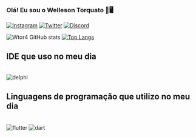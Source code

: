 ### Olá! Eu sou o Welleson Torquato 🤖🖥️

[![Instagram](https://img.shields.io/badge/Instagram-E4405F?style=for-the-badge&logo=instagram&logoColor=white)](https://www.instagram.com/wtor4_/)
[![Twitter](https://img.shields.io/badge/Twitter-1DA1F2?style=for-the-badge&logo=twitter&logoColor=white)](https://twitter.com/wt0r4)
[![Discord](https://img.shields.io/badge/Discord-7289DA?style=for-the-badge&logo=discord&logoColor=white)](https://discordapp.com/channels/980463943489310780/980463943489310783)

![Wtor4 GitHub stats](https://github-readme-stats.vercel.app/api?username=wtor4&show_icons=true&theme=dracula)
[![Top Langs](https://github-readme-stats.vercel.app/api/top-langs/?username=wtor4)](https://github.com/wtor4/github-readme-stats)

## IDE que uso no meu dia
<div style="display: inline_block"><br/>
  <img align="center" alt="delphi" src="https://img.shields.io/badge/Delphi_RAD_Studio-B22222?style=for-the-badge&logo=delphi&logoColor=white" />
</div>

## Linguagens de programação que utilizo no meu dia
<div style="display: inline_block"><br/>
  <img align="center" alt="flutter" src="https://img.shields.io/badge/Flutter-02569B?style=for-the-badge&logo=flutter&logoColor=white" />
  <img align="center" alt="dart" src="https://img.shields.io/badge/Dart-0175C2?style=for-the-badge&logo=dart&logoColor=white" />
</div>
